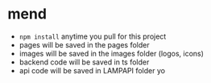 # mend
- `npm install` anytime you pull for this project
- pages will be saved in the pages folder
- images will be saved in the images folder (logos, icons)
- backend code will be saved in ts folder
- api code will be saved in LAMPAPI folder
yo
